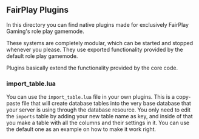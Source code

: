 ## FairPlay Plugins

In this directory you can find native plugins made for exclusively FairPlay Gaming's role play gamemode.

These systems are completely modular, which can be started and stopped whenever you please. They use exported functionality provided by the default role play gamemode.

Plugins basically extend the functionality provided by the core code.

### import_table.lua

You can use the `import_table.lua` file in your own plugins. This is a copy-paste file that will create database tables into the very base database that your server is using through the database resource. You only need to edit the `imports` table by adding your new table name as key, and inside of that you make a table with all the columns and their settings in it. You can use the default one as an example on how to make it work right.
